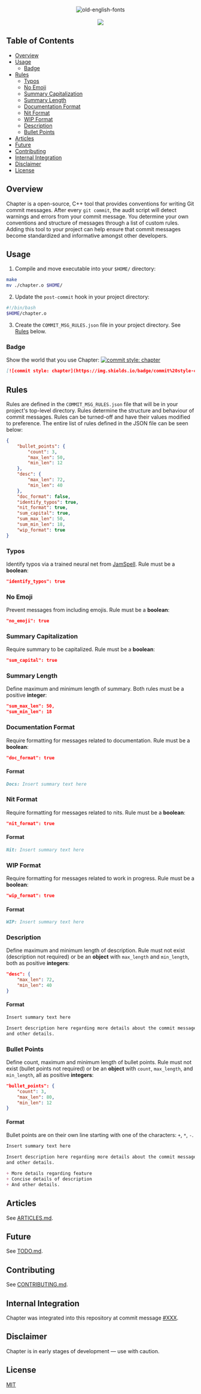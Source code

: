 <p align="center">
  <br />
  <img src="https://fontmeme.com/permalink/180705/a447e6adbbc9c3f3c5f967c39ed0f7a1.png" alt="old-english-fonts" border="0">
  <br /><br />
  <img src="https://img.shields.io/badge/commit%20style-chapter-red.svg" />
</p>

## Table of Contents
- [Overview](#overview)
- [Usage](#usage)
  * [Badge](#badge)
- [Rules](#rules)
  * [Typos](#typos)
  * [No Emoji](#no-emoji)
  * [Summary Capitalization](#summary-capitalization)
  * [Summary Length](#summary-length)
  * [Documentation Format](#documentation-format)
  * [Nit Format](#nit-format)
  * [WIP Format](#wip-format)
  * [Description](#description)
  * [Bullet Points](#bullet-points)
- [Articles](#articles)
- [Future](#future)
- [Contributing](#contributing)
- [Internal Integration](#internal-integration)
- [Disclaimer](#disclaimer)
- [License](#license)

## Overview
Chapter is a open-source, C++ tool that provides conventions for writing Git commit messages. After every `git commit`, the audit script will detect warnings and errors from your commit message. You determine your own conventions and structure of messages through a list of custom rules. Adding this tool to your project can help ensure that commit messages become standardized and informative amongst other developers.

## Usage
1. Compile and move executable into your `$HOME/` directory:
```bash
make
mv ./chapter.o $HOME/
```
2. Update the `post-commit` hook in your project directory:
```bash
#!/bin/bash
$HOME/chapter.o
```
3. Create the `COMMIT_MSG_RULES.json` file in your project directory. See [Rules](#rules) below.

### Badge
Show the world that you use Chapter: [![commit style: chapter](https://img.shields.io/badge/commit%20style-chapter-red.svg)](https://github.com/williamgrosset/chapter)
```md
[![commit style: chapter](https://img.shields.io/badge/commit%20style-chapter-red.svg)](https://github.com/williamgrosset/chapter)
```

## Rules
Rules are defined in the `COMMIT_MSG_RULES.json` file that will be in your project's top-level directory. Rules determine the structure and behaviour of commit messages. Rules can be turned-off and have their values modified to preference. The entire list of rules defined in the JSON file can be seen below:
```json
{
    "bullet_points": {
        "count": 3,
        "max_len": 50,
        "min_len": 12
    },
    "desc": {
        "max_len": 72,
        "min_len": 40
    },
    "doc_format": false,
    "identify_typos": true,
    "nit_format": true,
    "sum_capital": true,
    "sum_max_len": 50,
    "sum_min_len": 18,
    "wip_format": true
}
```

### Typos
Identify typos via a trained neural net from [JamSpell](https://github.com/bakwc/JamSpell). Rule must be a **boolean**:
```json
"identify_typos": true
```

### No Emoji
Prevent messages from including emojis. Rule must be a **boolean**:
```json
"no_emoji": true
```

### Summary Capitalization
Require summary to be capitalized. Rule must be a **boolean**:
```json
"sum_capital": true
```

### Summary Length
Define maximum and minimum length of summary. Both rules must be a positive **integer**:
```json
"sum_max_len": 50,
"sum_min_len": 18
```

### Documentation Format
Require formatting for messages related to documentation. Rule must be a **boolean**:
```json
"doc_format": true
```

#### Format
```md
Docs: Insert summary text here 
```

### Nit Format
Require formatting for messages related to nits. Rule must be a **boolean**:
```json
"nit_format": true
```

#### Format
```md
Nit: Insert summary text here 
```

### WIP Format
Require formatting for messages related to work in progress. Rule must be a **boolean**:
```json
"wip_format": true
```

#### Format
```md
WIP: Insert summary text here 
```

### Description
Define maximum and minimum length of description. Rule must not exist (description not required) or be an **object** with `max_length` and `min_length`, both as positive **integers**:
```json
"desc": {
    "max_len": 72,
    "min_len": 40 
}
```

#### Format
```md
Insert summary text here

Insert description here regarding more details about the commit message
and other details.
```

### Bullet Points
Define count, maximum and minimum length of bullet points. Rule must not exist (bullet points not required) or be an **object** with `count`, `max_length`, and `min_length`, all as positive **integers**:
```json
"bullet_points": {
    "count": 3,
    "max_len": 80,
    "min_len": 12
}
```

#### Format
Bullet points are on their own line starting with one of the characters: `+`, `*`, `-`.
```md
Insert summary text here

Insert description here regarding more details about the commit message
and other details.

+ More details regarding feature
+ Concise details of description
+ And other details.
```

## Articles
See [ARTICLES.md](https://github.com/williamgrosset/chapter/blob/master/ARTICLES.md).

## Future
See [TODO.md](https://github.com/williamgrosset/chapter/blob/master/TODO.md).

## Contributing 
See [CONTRIBUTING.md](https://github.com/williamgrosset/chapter/blob/master/CONTRIBUTING.md).

## Internal Integration 
Chapter was integrated into this repository at commit message [#XXX](https://github.com/williamgrosset/chapter.git).

## Disclaimer
Chapter is in early stages of development — use with caution.

## License
[MIT](https://github.com/williamgrosset/chapter/blob/master/LICENSE)

